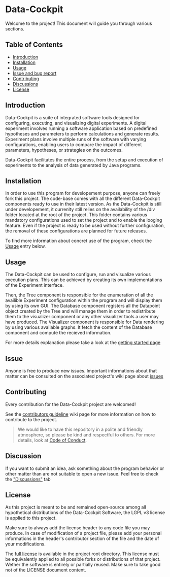 
# Data-Cockpit

Welcome to the project! This document will guide you through various sections.

## Table of Contents

- [Introduction](#introduction)
- [Installation](#installation)
- [Usage](#usage)
- [Issue and bug report](#issue)
- [Contributing](#contributing)
- [Discussions](#discussion)
- [License](#license)

## Introduction

Data-Cockpit is a suite of integrated software tools designed for configuring, executing, and visualizing digital experiments. A digital experiment involves running a software application based on predefined hypotheses and parameters to perform calculations and generate results. Experiment plans involve multiple runs of the software with varying configurations, enabling users to compare the impact of different parameters, hypotheses, or strategies on the outcomes.

Data-Cockpit facilitates the entire process, from the setup and execution of experiments to the analysis of data generated by Java programs.

## Installation

In order to use this program for developement purpose, anyone can freely fork this project. The code-base comes with all the different Data-Cockpit components ready to use in their latest version. 
As the Data-Cockpit is still under developement, it currenlty still relies on the availability of the /div folder located at the root of the project. This folder contains various mandatory configurations used to set the project and to enable the looging feature. 
Even if the project is ready to be used without further configuration, the removal of these configurations are planned for future releases. 

To find more information about concret use of the program, check the [Usage](#usage) entry below. 

## Usage

The Data-Cockpit can be used to configure, run and visualize various execution plans. This can be achieved by creating its own implementations of the Experiment interface. 

Then, the Tree component is responsible for the enumeration of all the availible Experiment configuration within the program and will display them by using its own GUI. 
The Database component registers all the Datapoint object created by the Tree and will manage them in order to redistribute them to the visualizer component or any other visualizer tools a user may have produced. 
The Visualizer component is responsible for Data rendering by using various available graphs. It fetch the content of the Database component and compute the recieved information. 

For more details explanation please take a look at the [getting started page](https://github.com/heiafr-isc/Data-Cockpit/wiki/Getting-Started)

## Issue

Anyone is free to produce new issues. Important informations about that matter can be consulted on the associated project's wiki page about [issues](https://github.com/heiafr-isc/Data-Cockpit/wiki/Setup-an-issue)

## Contributing

Every contribution for the Data-Cockpit project are welcomed!

See the [contributors guideline](https://github.com/heiafr-isc/Data-Cockpit/wiki/Contributors-guideline) wiki page for more information on how to contribute to the project.

> We would like to have this repository in a polite and friendly atmosphere, so please be kind and respectful to others. For more details, look at [Code of Conduct](https://github.com/heiafr-isc/Data-Cockpit/blob/main/CODE_OF_CONDUCT.md).

## Discussion

If you want to submit an idea, ask something about the program behavior or other matter than are not suitable to open a new issue. Feel free to check the ["Discussions"](https:/github.com/heiafr-isc/Data-Cockpit/discussions) tab

## License

As this project is meant to be and remained open-source among all hypothetical distributions of the Data-Cockpit Software, the LGPL v3 license is applied to this project. 

Make sure to always add the license header to any code file you may produce. In case of modification of a project file, please add your personal informations in the header's contributor section of the file and the date of your modifications. 

The [full license](https://github.com/heiafr-isc/Data-Cockpit/blob/main/LICENSE) is available in the project root directory. This license must be equivalently applied to all possible forks or distributions of that project. Wether the software is entirely or partially reused. Make sure to take good not of the LICENSE document content. 

